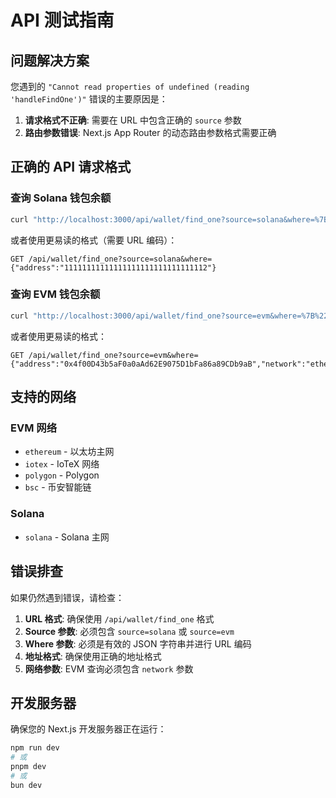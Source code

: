 # API 测试指南

## 问题解决方案

您遇到的 `"Cannot read properties of undefined (reading 'handleFindOne')"` 错误的主要原因是：

1. **请求格式不正确**: 需要在 URL 中包含正确的 `source` 参数
2. **路由参数错误**: Next.js App Router 的动态路由参数格式需要正确

## 正确的 API 请求格式

### 查询 Solana 钱包余额

```bash
curl "http://localhost:3000/api/wallet/find_one?source=solana&where=%7B%22address%22:%2211111111111111111111111111111112%22%7D"
```

或者使用更易读的格式（需要 URL 编码）：
```
GET /api/wallet/find_one?source=solana&where={"address":"11111111111111111111111111111112"}
```

### 查询 EVM 钱包余额

```bash
curl "http://localhost:3000/api/wallet/find_one?source=evm&where=%7B%22address%22:%220x4f00D43b5aF0a0aAd62E9075D1bFa86a89CDb9aB%22,%22network%22:%22ethereum%22%7D"
```

或者使用更易读的格式：
```
GET /api/wallet/find_one?source=evm&where={"address":"0x4f00D43b5aF0a0aAd62E9075D1bFa86a89CDb9aB","network":"ethereum"}
```

## 支持的网络

### EVM 网络
- `ethereum` - 以太坊主网
- `iotex` - IoTeX 网络
- `polygon` - Polygon
- `bsc` - 币安智能链

### Solana
- `solana` - Solana 主网

## 错误排查

如果仍然遇到错误，请检查：

1. **URL 格式**: 确保使用 `/api/wallet/find_one` 格式
2. **Source 参数**: 必须包含 `source=solana` 或 `source=evm`
3. **Where 参数**: 必须是有效的 JSON 字符串并进行 URL 编码
4. **地址格式**: 确保使用正确的地址格式
5. **网络参数**: EVM 查询必须包含 `network` 参数

## 开发服务器

确保您的 Next.js 开发服务器正在运行：
```bash
npm run dev
# 或
pnpm dev
# 或
bun dev
``` 